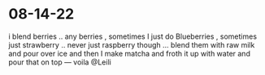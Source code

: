 # 08-14-22
i blend berries .. any berries , sometimes I just do Blueberries , sometimes just strawberry .. never just raspberry though … blend them with raw milk and pour over ice and then I make matcha and froth it up with water and pour that on top — voila @Leili